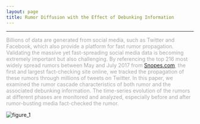 ```yaml
---
layout: page
title: Rumor Diffusion with the Effect of Debunking Information
---
```


--------

<span style="color:darkgrey; size:2.5em">Billions of data are generated from social media, such as Twitter and Facebook, which also provide a platform for fast rumor propagation. Validating the massive yet fast-spreading social media data is becoming extremely important but also challenging. By referencing the top 216 most widely spread rumors between May and July 2017 from [Snopes.com](https://www.snopes.com/), the first and largest fact-checking site online, we tracked the propagation of these rumors through millions of tweets on Twitter. In this paper, we examined the rumor cascade characteristics of both rumor and the associated debunking information. The time-series evolution of the rumors at different phases are monitored and analyzed, especially before and after rumor-busting media fact-checked the rumor. </span>

![figure_1](https://github.com/lingchen0331/rumor-diffusion-analysis/blob/master/paper/figures/figure_1.png)

